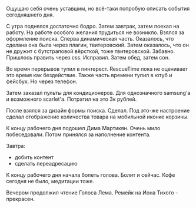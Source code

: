 Ощущаю себя очень уставшим, но всё-таки попробую описать события сегодняшнего дня.

С утра поднялся достаточно бодро. Затем завтрак, затем поехал на работу. На работе особого желания трудиться не возникло. Взялся за оформление поиска.
Сперва динамическая часть. Оказалось, что сделана она была через плагин, твитеровский. Затем оказалось, что он не дружит с бутстраповой вёрсткой, тоже твитеровской. Забавно. Пришлось править через css. Исправил.
Затем обед, затем сон.

Во время перерывов тупил в пинтерест. RescueTime пока не оценивает это время как бездействие. Также часть времени тупил в ютуб и фейсбук. Но через телефон.

Затем заказал пульты для кондиционеров. Для однозначного samsung'а и возможного scarlet'а. Потратил на это 3к рублей.

После взялся за дизайн формы поиска. Сделал. Под это-же настроение сделал отображение количества товара на мобильной иконке корзины.

К концу рабочего дня подошел Дима Мартикян. Очень мило побеседовали.
Потом принялся за наполнение контента.

Завтра:
  - добить контент
  - сделать переадресацию

К концу рабочего дня начала болеть голова. Болит и сейчас. Кофе сегодня не было, медитации тоже.

Вечером продолжил чтение Голоса Лема. Ремейк на Иона Тихого - прекрасен.